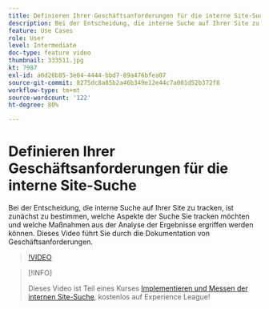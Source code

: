 ```yaml
---
title: Definieren Ihrer Geschäftsanforderungen für die interne Site-Suche
description: Bei der Entscheidung, die interne Suche auf Ihrer Site zu tracken, ist zunächst zu bestimmen, welche Aspekte der Suche Sie tracken möchten und welche Maßnahmen aus der Analyse der Ergebnisse ergriffen werden können. Dieses Video führt Sie durch die Dokumentation von Geschäftsanforderungen.
feature: Use Cases
role: User
level: Intermediate
doc-type: feature video
thumbnail: 333511.jpg
kt: 7987
exl-id: a6d26b85-3e04-4444-bbd7-89a476bfea07
source-git-commit: 8275dc8a85b2a46b349e12e44c7a001d52b372f8
workflow-type: tm+mt
source-wordcount: '122'
ht-degree: 80%

---
```


# Definieren Ihrer Geschäftsanforderungen für die interne Site-Suche

Bei der Entscheidung, die interne Suche auf Ihrer Site zu tracken, ist zunächst zu bestimmen, welche Aspekte der Suche Sie tracken möchten und welche Maßnahmen aus der Analyse der Ergebnisse ergriffen werden können. Dieses Video führt Sie durch die Dokumentation von Geschäftsanforderungen.

>[!VIDEO](https://video.tv.adobe.com/v/333511/?quality=12&learn=on)

>[!INFO]
>
> Dieses Video ist Teil eines Kurses [Implementieren und Messen der internen Site-Suche](https://experienceleague.adobe.com/?recommended=Analytics-U-1-2021.1.search), kostenlos auf Experience League!